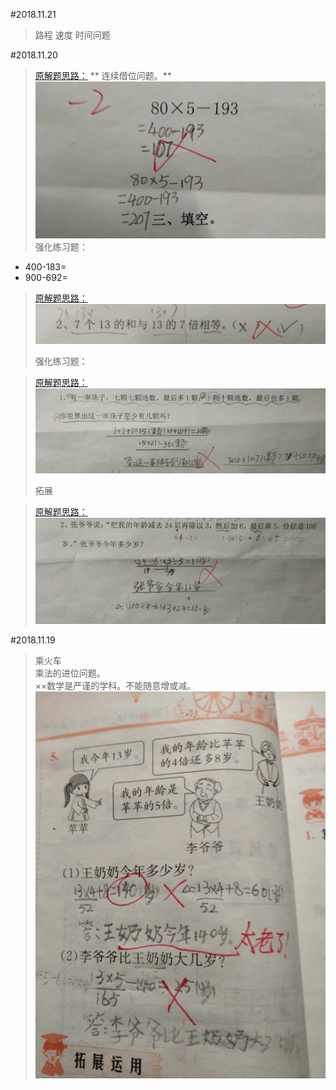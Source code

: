 #2018.11.21

> 路程 速度 时间问题

#2018.11.20

> [原解题思路：](#20181120-1)
>** 连续借位问题。**
![](/assets/20181120.jpg)
> 强化练习题：
* 400-183=      
* 900-692=

> [原解题思路：](#20181120-1)
![](/assets/20181120_2.jpg)
>
>强化练习题：

> [原解题思路：](#20181120-2)
![](/assets/20181120_3.jpg)
> <p id="20181120"/>拓展

>[原解题思路：](#20181120-3)
![](/assets/20181120_4.jpg)

#2018.11.19
> 乘火车  
> 乘法的进位问题。  
> ××数学是严谨的学科。不能随意增或减。  
> ![](/assets/IMG_1.jpg)



